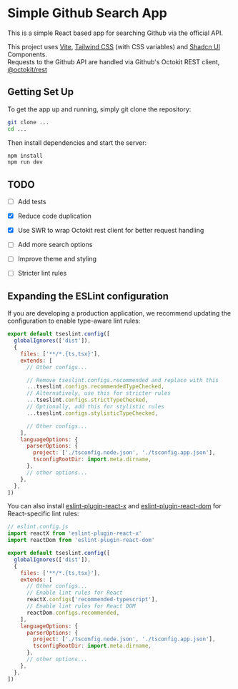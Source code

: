 # Simple Github Search App

This is a simple React based app for searching Github via the official API.

This project uses [Vite](https://vite.dev/), [Tailwind CSS](https://tailwindcss.com/) (with CSS variables) and [Shadcn UI](https://ui.shadcn.com/) Components.  
Requests to the Github API are handled via Github's Octokit REST client, [@octokit/rest](https://www.npmjs.com/package/@octokit/rest)

## Getting Set Up

To get the app up and running, simply git clone the repository:
```sh
git clone ...
cd ...
```

Then install dependencies and start the server:
```sh
npm install
npm run dev
```

## TODO

- [ ] Add tests
- [x] Reduce code duplication
- [x] Use SWR to wrap Octokit rest client for better request handling
- [ ] Add more search options
- [ ] Improve theme and styling
- [ ] Stricter lint rules


## Expanding the ESLint configuration

If you are developing a production application, we recommend updating the configuration to enable type-aware lint rules:

```js
export default tseslint.config([
  globalIgnores(['dist']),
  {
    files: ['**/*.{ts,tsx}'],
    extends: [
      // Other configs...

      // Remove tseslint.configs.recommended and replace with this
      ...tseslint.configs.recommendedTypeChecked,
      // Alternatively, use this for stricter rules
      ...tseslint.configs.strictTypeChecked,
      // Optionally, add this for stylistic rules
      ...tseslint.configs.stylisticTypeChecked,

      // Other configs...
    ],
    languageOptions: {
      parserOptions: {
        project: ['./tsconfig.node.json', './tsconfig.app.json'],
        tsconfigRootDir: import.meta.dirname,
      },
      // other options...
    },
  },
])
```

You can also install [eslint-plugin-react-x](https://github.com/Rel1cx/eslint-react/tree/main/packages/plugins/eslint-plugin-react-x) and [eslint-plugin-react-dom](https://github.com/Rel1cx/eslint-react/tree/main/packages/plugins/eslint-plugin-react-dom) for React-specific lint rules:

```js
// eslint.config.js
import reactX from 'eslint-plugin-react-x'
import reactDom from 'eslint-plugin-react-dom'

export default tseslint.config([
  globalIgnores(['dist']),
  {
    files: ['**/*.{ts,tsx}'],
    extends: [
      // Other configs...
      // Enable lint rules for React
      reactX.configs['recommended-typescript'],
      // Enable lint rules for React DOM
      reactDom.configs.recommended,
    ],
    languageOptions: {
      parserOptions: {
        project: ['./tsconfig.node.json', './tsconfig.app.json'],
        tsconfigRootDir: import.meta.dirname,
      },
      // other options...
    },
  },
])
```
